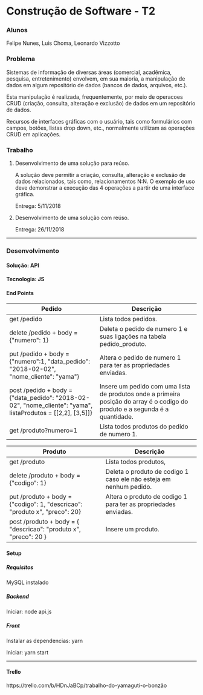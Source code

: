 # Construção de Software - T2
<h3>Alunos</h3>
<p>Felipe Nunes, Luis Choma, Leonardo Vizzotto</p>

<h3>Problema</h3>
<p>Sistemas de informação de diversas áreas (comercial, acadêmica, pesquisa, entretenimento) envolvem, em sua maioria, a manipulação de dados em algum repositório de dados (bancos de dados, arquivos, etc.).<p>
<p>Esta manipulação é realizada, frequentemente, por meio de operacoes CRUD (criação, consulta, alteração e exclusão) de dados em um repositório de dados.<p>
<p>Recursos de interfaces gráficas com o usuário, tais como formulários com campos, botões, listas drop down, etc., normalmente utilizam as operações CRUD em aplicações.<p>
  
<h3>Trabalho</h3>
<ol>
  <li> Desenvolvimento de uma solução para reúso. 
    <p>A solução deve permitir a criação, consulta, alteração e exclusão de dados relacionados, tais como, relacionamentos N:N. O exemplo de uso deve demonstrar a execução das 4 operações a partir de uma interface gráfica.</p>
    <p>Entrega: 5/11/2018</p>
  </li>
  <li> Desenvolvimento de uma solução com reúso.
    <p>Entrega: 26/11/2018</p>
  </li>
</ol>

<hr>
<h3>Desenvolvimento</h3>
<h4>Solução: API</h4>
<h4>Tecnologia: JS</h4>

<h4>End Points</h4>

| Pedido | Descrição |
| --- | --- |
| get /pedido | Lista todos pedidos. |
| delete /pedido + body = {"numero": 1} | Deleta o pedido de numero 1 e suas ligações na tabela pedido_produto. |
| put /pedido + body = {"numero":1, "data_pedido": "2018-02-02", "nome_cliente": "yama"} | Altera o pedido de numero 1 para ter as propriedades enviadas. |
| post /pedido + body = {"data_pedido": "2018-02-02", "nome_cliente": "yama", listaProdutos =  [[2,2], [3,5]]} | Insere um pedido com uma lista de produtos onde a primeira posição do array é o codigo do produto e a segunda é a quantidade. |
| get /produto?numero=1 | Lista todos produtos do pedido de numero 1. |

| Produto | Descrição | 
| --- | --- |
| get /produto | Lista todos produtos, |
| delete /produto + body = {"codigo": 1} | Deleta o produto de codigo 1 caso ele não esteja em nenhum pedido. |
| put /produto + body = {"codigo": 1, "descricao": "produto x", "preco": 20} | Altera o produto de codigo 1 para ter as propriedades enviadas. |
| post /produto + body  = { "descricao": "produto x", "preco": 20 } | Insere um produto. |

<h4>Setup</h4>
<h5>Requisitos</h5>
<p>MySQL instalado</p>
<h5>Backend</h5>
<p>Iniciar: node api.js</p>
<h5>Front</h5>
<p>Instalar as dependencias: yarn </p>
<p>Iniciar: yarn start</p>

<hr>
<h4>Trello</h4>
<p>https://trello.com/b/HDnJaBCp/trabalho-do-yamaguti-o-bonzão</p>
